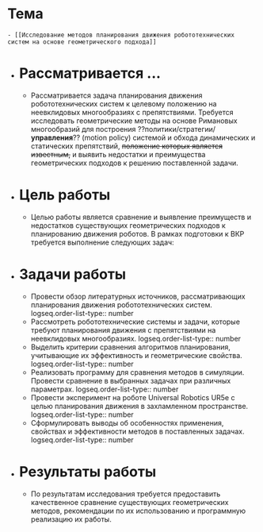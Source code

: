 # Тема
	- [[Исследование методов планирования движения робототехнических систем на основе геометрического подхода]]
- # Рассматривается ...
	- Рассматривается задача планирования движения робототехнических систем к целевому положению на неевклидовых многообразиях с препятствиями. Требуется исследовать геометрические методы на основе Римановых многообразий для построения ??политики/стратегии/**управления**?? (motion policy) системой и обхода динамических и статических препятствий, ~~положение которых является известным,~~ и выявить недостатки и преимущества геометрических подходов к решению поставленной задачи.
- # Цель работы
	- Целью работы является сравнение и выявление преимуществ и недостатков существующих геометрических подходов к планированию движения роботов. В рамках подготовки к ВКР требуется выполнение следующих задач:
- # Задачи работы
	- Провести обзор литературных источников, рассматривающих планирования движения робототехнических систем.
	  logseq.order-list-type:: number
	- Рассмотреть робототехнические системы и задачи, которые требуют планирования движения с препятствиями на неевклидовых многообразиях.
	  logseq.order-list-type:: number
	- Выделить критерии сравнения алгоритмов планирования, учитывающие их эффективность и геометрические свойства. 
	  logseq.order-list-type:: number
	- Реализовать программу для сравнения методов в симуляции. Провести сравнение в выбранных задачах при различных параметрах.
	  logseq.order-list-type:: number
	- Провести эксперимент на роботе Universal Robotics UR5e с целью планирования движения в захламленном пространстве.
	  logseq.order-list-type:: number
	- Сформулировать выводы об особенностях применения, свойствах и эффективности методов в поставленных задачах.
	  logseq.order-list-type:: number
- # Результаты работы
	- По результатам исследования требуется предоставить качественное сравнение существующих геометрических методов, рекомендации по их использованию и программную реализацию их работы.